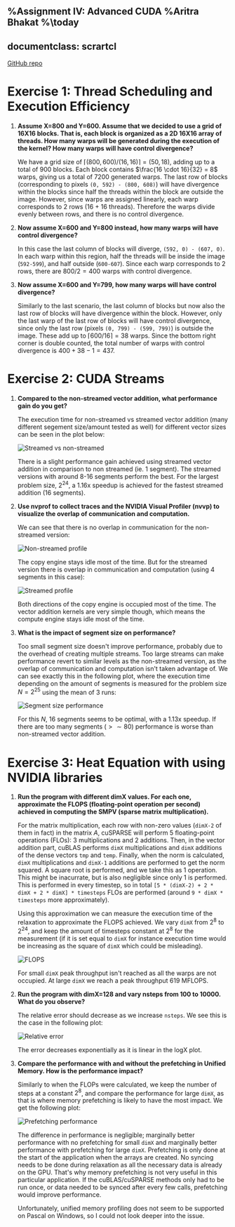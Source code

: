 %Assignment IV: Advanced CUDA
%Aritra Bhakat
%\today
---
documentclass: scrartcl
---

[GitHub repo](https://github.com/arrebarritra/DD2360HT23/tree/main/hw_4)

# Exercise 1:  Thread Scheduling and Execution Efficiency 

1. **Assume X=800 and Y=600. Assume that we decided to use a grid of 16X16 blocks. That is, each block is organized as a 2D 16X16 array of threads. How many warps will be generated during the execution of the kernel? How many warps will have control divergence?**

    We have a grid size of $\lceil(800, 600)/(16, 16)\rceil = (50, 18)$, adding up to a total of $900$ blocks. Each block contains $\frac{16 \cdot 16}{32} = 8$ warps, giving us a total of $7200$ generated warps. The last row of blocks (corresponding to pixels `(0, 592) - (800, 608)`) will have divergence within the blocks since half the threads within the block are outside the image. However, since warps are assigned linearly, each warp corresponds to 2 rows (16 + 16 threads). Therefore the warps divide evenly between rows, and there is no control divergence.

2. **Now assume X=600 and Y=800 instead, how many warps will have control divergence?**

    In this case the last column of blocks will diverge, `(592, 0) - (607, 0)`. In each warp within this region, half the threads will be inside the image (`592-599`), and half outside (`600-607`). Since each warp corresponds to 2 rows, there are $800 / 2 = 400$ warps with control divergence.

3. **Now assume X=600 and Y=799, how many warps will have control divergence?**

    Similarly to the last scenario, the last column of blocks but now also the last row of blocks will have divergence within the block. However, only the last warp of the last row of blocks will have control divergence, since only the last row (pixels `(0, 799) - (599, 799)`) is outside the image. These add up to $\lceil 600 / 16 \rceil = 38$ warps. Since the bottom right corner is double counted, the total number of warps with control divergence is $400 + 38 - 1 = 437$.

# Exercise 2: CUDA Streams

1. **Compared to the non-streamed vector addition, what performance gain do you get?**

    The execution time for non-streamed vs streamed vector addition (many different segement size/amount tested as well) for different vector sizes can be seen in the plot below:

    ![Streamed vs non-streamed](ex_2/res/plt_stream.png)

    There is a slight performance gain achieved using streamed vector addition in comparison to non streamed (ie. 1 segment). The streamed versions with around 8-16 segments perform the best. For the largest problem size, $2^{24}$, a 1.16x speedup is achieved for the fastest streamed addition (16 segments).

2. **Use nvprof to collect traces and the NVIDIA Visual Profiler (nvvp) to visualize the overlap of communication and computation.**

    We can see that there is no overlap in communication for the non-streamed version:

    ![Non-streamed profile](ex_2/res/non_streamed_prof.png)

    The copy engine stays idle most of the time. But for the streamed version there is overlap in communication and computation (using 4 segments in this case):

    ![Streamed profile](ex_2/res/streamed_prof.png)

    Both directions of the copy engine is occupied most of the time. The vector addition kernels are very simple though, which means the compute engine stays idle most of the time.

3. **What is the impact of segment size on performance?**

    Too small segment size doesn't improve performance, probably due to the overhead of creating multiple streams. Too large streams can make performance revert to similar levels as the non-streamed version, as the overlap of communication and computation isn't taken advantage of. We can see exactly this in the following plot, where the execution time depending on the amount of segments is measured for the problem size $N=2^{25}$ using the mean of 3 runs:

    ![Segment size performance](ex_2/res/plt_segs.png)

    For this $N$, 16 segments seems to be optimal, with a 1.13x speedup. If there are too many segments ($>\sim 80$) performance is worse than non-streamed vector addition.

# Exercise 3: Heat Equation with using NVIDIA libraries

1. **Run the program with different dimX values. For each one, approximate the FLOPS (floating-point operation per second) achieved in computing the SMPV (sparse matrix multiplication).**

    For the matrix multiplication, each row with non-zero values (`dimX-2` of them in fact) in the matrix $A$, cuSPARSE will perform 5 floating-point operations (FLOs): 3 multiplications and 2 additions. Then, in the vector addition part, cuBLAS performs `dimX` multiplications and `dimX` additions of the dense vectors `tmp` and `temp`. Finally, when the norm is calculated, `dimX` multiplications and `dimX-1` additions are performed to get the norm squared. A square root is performed, and we take this as 1 operation. This might be inacurrate, but is also negligible since only 1 is performed. This is performed in every timestep, so in total `[5 * (dimX-2) + 2 * dimX + 2 * dimX] * timesteps` FLOs are performed (around `9 * dimX * timesteps` more approximately).
    
    Using this approximation we can measure the execution time of the relaxation to approximate the FLOPS achieved. We vary `dimX` from $2^{8}$ to $2^{24}$, and keep the amount of timesteps constant at $2^{8}$ for the measurement (if it is set equal to `dimX` for instance execution time would be increasing as the square of `dimX` which could be misleading).

    ![FLOPS](ex_3/res/plt_flops.png)

    For small `dimX` peak throughput isn't reached as all the warps are not occupied. At large `dimX` we reach a peak throughput 619 MFLOPS.


2. **Run the program with dimX=128 and vary nsteps from 100 to 10000. What do you observe?**

    The relative error should decrease as we increase `nsteps`. We see this is the case in the following plot:

    ![Relative error](ex_3/res/plt_steps_error.png)

    The error decreases exponentially as it is linear in the logX plot.

3. **Compare the performance with and without the prefetching in Unified Memory. How is the performance impact?**

    Similarly to when the FLOPs were calculated, we keep the number of steps at a constant $2^8$, and compare the performance for large `dimX`, as that is where memory prefetching is likely to have the most impact. We get the following plot:

    ![Prefetching performance](ex_3/res/plt_prefetch.png)

    The difference in performance is negligible; marginally better performance with no prefetching for small `dimX` and marginally better performance with prefetching for large `dimX`. Prefetching is only done at the start of the application when the arrays are created. No syncing needs to be done during relaxation as all the necessary data is already on the GPU. That's why memory prefetching is not very useful in this particular application. If the cuBLAS/cuSPARSE methods only had to be run once, or data needed to be synced after every few calls, prefetching would improve performance.

    Unfortunately, unified memory profiling does not seem to be supported on Pascal on Windows, so I could not look deeper into the issue.
